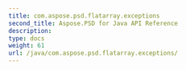 ```yaml
---
title: com.aspose.psd.flatarray.exceptions
second_title: Aspose.PSD for Java API Reference
description: 
type: docs
weight: 61
url: /java/com.aspose.psd.flatarray.exceptions/
---
```


